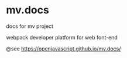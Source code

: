 # mv.docs

  docs for mv project 
  
  webpack developer platform for web font-end
  
  @see https://openjavascript.github.io/mv.docs/
